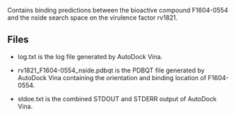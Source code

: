 Contains binding predictions between the bioactive compound F1604-0554 and the nside search space on the virulence factor rv1821.

## Files

- log.txt is the log file generated by AutoDock Vina.

- rv1821_F1604-0554_nside.pdbqt is the PDBQT file generated by AutoDock Vina containing the orientation and binding location of F1604-0554.

- stdoe.txt is the combined STDOUT and STDERR output of AutoDock Vina.

